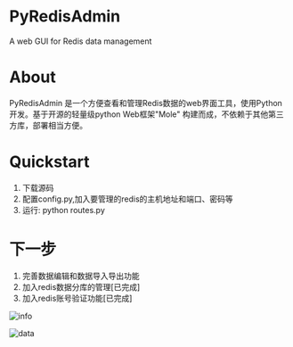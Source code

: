 PyRedisAdmin
============

A web GUI for Redis data management

About
========
PyRedisAdmin 是一个方便查看和管理Redis数据的web界面工具，使用Python开发。基于开源的轻量级python Web框架"Mole"
构建而成，不依赖于其他第三方库，部署相当方便。

Quickstart
========
1. 下载源码
2. 配置config.py,加入要管理的redis的主机地址和端口、密码等
3. 运行: python routes.py

下一步
========
1. 完善数据编辑和数据导入导出功能
2. 加入redis数据分库的管理[已完成]
3. 加入redis账号验证功能[已完成]

![info](https://github.com/JoneXiong/PyRedisAdmin/raw/master/media/images/info.jpg)

![data](https://github.com/JoneXiong/PyRedisAdmin/raw/master/media/images/data.jpg)
